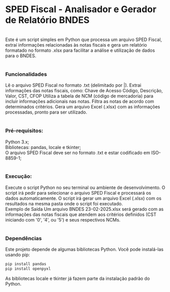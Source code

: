 # SPED Fiscal - Analisador e Gerador de Relatório BNDES
<br/>
Este é um script simples em Python que processa um arquivo SPED Fiscal, extraí informações relacionadas às notas fiscais e gera um relatório formatado no formato .xlsx para facilitar a análise e utilização de dados para o BNDES.
<br/>
<br/>

### Funcionalidades

Lê o arquivo SPED Fiscal no formato .txt (delimitado por |).
Extrai informações das notas fiscais, como:
Chave de Acesso
Código, Descrição, Valor, CST, CFOP
Utiliza a tabela de NCM (código de mercadoria) para incluir informações adicionais nas notas.
Filtra as notas de acordo com determinados critérios.
Gera um arquivo Excel (.xlsx) com as informações processadas, pronto para ser utilizado.
<br/>
<br/>

### Pré-requisitos:
Python 3.x;  
Bibliotecas: pandas, locale e tkinter;  
O arquivo SPED Fiscal deve ser no formato .txt e estar codificado em ISO-8859-1;
<br/>
<br/>

### Execução:
Execute o script Python no seu terminal ou ambiente de desenvolvimento.
O script irá pedir para selecionar o arquivo SPED Fiscal e processará os dados automaticamente.
O script irá gerar um arquivo Excel (.xlsx) com os resultados na mesma pasta onde o script foi executado.
<br/>
Exemplo de Saída
Um arquivo BNDES 23-02-2025.xlsx será gerado com as informações das notas fiscais que atendem aos critérios definidos (CST iniciando com '0', '4', ou '5') e seus respectivos NCMs.
<br/>
<br/>

### Dependências
Este projeto depende de algumas bibliotecas Python. Você pode instalá-las usando pip:
```bash
pip install pandas  
pip install openpyxl
```
As bibliotecas locale e tkinter já fazem parte da instalação padrão do Python.
